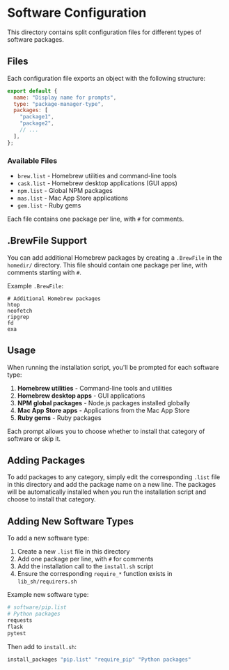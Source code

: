 # Software Configuration

This directory contains split configuration files for different types of software packages.

## Files

Each configuration file exports an object with the following structure:

```javascript
export default {
  name: "Display name for prompts",
  type: "package-manager-type",
  packages: [
    "package1",
    "package2",
    // ...
  ],
};
```

### Available Files

- `brew.list` - Homebrew utilities and command-line tools
- `cask.list` - Homebrew desktop applications (GUI apps)
- `npm.list` - Global NPM packages
- `mas.list` - Mac App Store applications
- `gem.list` - Ruby gems

Each file contains one package per line, with `#` for comments.

## .BrewFile Support

You can add additional Homebrew packages by creating a `.BrewFile` in the `homedir/` directory. This file should contain one package per line, with comments starting with `#`.

Example `.BrewFile`:
```
# Additional Homebrew packages
htop
neofetch
ripgrep
fd
exa
```

## Usage

When running the installation script, you'll be prompted for each software type:

1. **Homebrew utilities** - Command-line tools and utilities
2. **Homebrew desktop apps** - GUI applications
3. **NPM global packages** - Node.js packages installed globally
4. **Mac App Store apps** - Applications from the Mac App Store
5. **Ruby gems** - Ruby packages

Each prompt allows you to choose whether to install that category of software or skip it.

## Adding Packages

To add packages to any category, simply edit the corresponding `.list` file in this directory and add the package name on a new line. The packages will be automatically installed when you run the installation script and choose to install that category.

## Adding New Software Types

To add a new software type:

1. Create a new `.list` file in this directory
2. Add one package per line, with `#` for comments
3. Add the installation call to the `install.sh` script  
4. Ensure the corresponding `require_*` function exists in `lib_sh/requirers.sh`

Example new software type:
```bash
# software/pip.list
# Python packages
requests
flask
pytest
```

Then add to `install.sh`:
```bash
install_packages "pip.list" "require_pip" "Python packages"
``` 